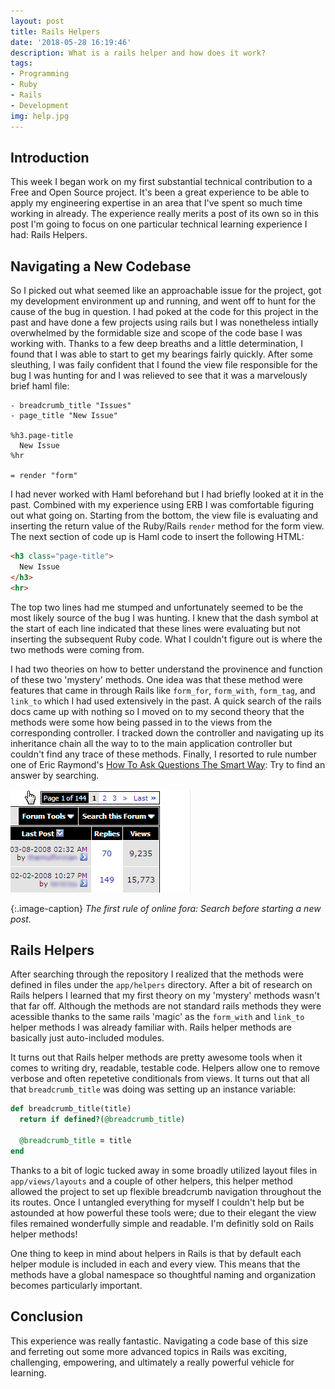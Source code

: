 ```yaml
---
layout: post
title: Rails Helpers
date: '2018-05-28 16:19:46'
description: What is a rails helper and how does it work?
tags:
- Programming
- Ruby
- Rails
- Development
img: help.jpg
---
```


## Introduction

This week I began work on my first substantial technical contribution to a Free and Open Source project. It's been a great experience to be able to apply my engineering expertise in an area that I've spent so much time working in already. The experience really merits a post of its own so in this post I'm going to focus on one particular technical learning experience I had: Rails Helpers.

## Navigating a New Codebase

So I picked out what seemed like an approachable issue for the project, got my development environment up and running, and went off to hunt for the cause of the bug in question. I had poked at the code for this project in the past and have done a few projects using rails but I was nonetheless intially overwhelmed by the formidable size and scope of the code base I was working with. Thanks to a few deep breaths and a little determination, I found that I was able to start to get my bearings fairly quickly. After some sleuthing, I was faily confident that I found the view file responsible for the bug I was hunting for and I was relieved to see that it was a marvelously brief haml file:

```haml
- breadcrumb_title "Issues"
- page_title "New Issue"

%h3.page-title
  New Issue
%hr

= render "form"
```

I had never worked with Haml beforehand but I had briefly looked at it in the past. Combined with my experience using ERB I was comfortable figuring out what going on. Starting from the bottom, the view file is evaluating and inserting the return value of the Ruby/Rails `render` method for the form view. The next section of code up is Haml code to insert the following HTML:

```html
<h3 class="page-title">
  New Issue
</h3>
<hr>
```

The top two lines had me stumped and unfortunately seemed to be the most likely source of the bug I was hunting. I knew that the dash symbol at the start of each line indicated that these lines were evaluating but not inserting the subsequent Ruby code. What I couldn't figure out is where the two methods were coming from.

I had two theories on how to better understand the provinence and function of these two 'mystery' methods. One idea was that these method were features that came in through Rails like `form_for`, `form_with`, `form_tag`, and `link_to` which I had used extensively in the past. A quick search of the rails docs came up with nothing so I moved on to my second theory that the methods were some how being passed in to the views from the corresponding controller. I tracked down the controller and navigating up its inheritance chain all the way to to the main application controller but couldn't find any trace of these methods. Finally, I resorted to rule number one of Eric Raymond's [How To Ask Questions The Smart Way](http://catb.org/~esr/faqs/smart-questions.html#before): Try to find an answer by searching.

![Search First!](/assets/img/search_first.gif)

{:.image-caption}
*The first rule of online fora: Search before starting a new post.*

## Rails Helpers

After searching through the repository I realized that the methods were defined in files under the `app/helpers` directory. After a bit of research on Rails helpers I learned that my first theory on my 'mystery' methods wasn't that far off. Although the methods are not standard rails methods they were acessible thanks to the same rails 'magic' as the `form_with` and `link_to` helper methods I was already familiar with. Rails helper methods are basically just auto-included modules.

It turns out that Rails helper methods are pretty awesome tools when it comes to writing dry, readable, testable code. Helpers allow one to remove verbose and often repetetive conditionals from views. It turns out that all that `breadcrumb_title` was doing was setting up an instance variable:

```ruby
def breadcrumb_title(title)
  return if defined?(@breadcrumb_title)

  @breadcrumb_title = title
end
```

Thanks to a bit of logic tucked away in some broadly utilized layout files in `app/views/layouts` and a couple of other helpers, this helper method allowed the project to set up flexible breadcrumb navigation throughout the its routes. Once I untangled everything for myself I couldn't help but be astounded at how powerful these tools were; due to their elegant the view files remained wonderfully simple and readable. I'm definitly sold on Rails helper methods!

One thing to keep in mind about helpers in Rails is that by default each helper module is included in each and every view. This means that the methods have a global namespace so thoughtful naming and organization becomes particularly important.

## Conclusion

This experience was really fantastic. Navigating a code base of this size and ferreting out some more advanced topics in Rails was exciting, challenging, empowering, and ultimately a really powerful vehicle for learning.
